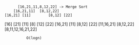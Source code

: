           

          [16,21,11,8,12,22] -> Merge Sort
        [16,21,11]  [8,12,22]
    [16,21] [11]        [8,12] [22]
[16] [21] [11]              [8] [12] [22]
    [16,21] [11]        [8,12] [22]
        [11,16,21]  [8,12,22]
          [8,11,12,16,21,22]

              O(logn)
